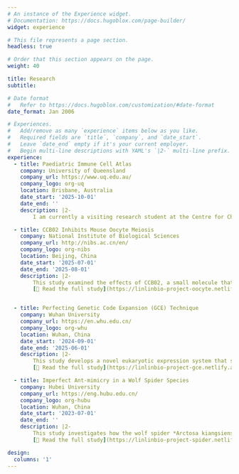 ```yaml
---
# An instance of the Experience widget.
# Documentation: https://docs.hugoblox.com/page-builder/
widget: experience

# This file represents a page section.
headless: true

# Order that this section appears on the page.
weight: 40

title: Research
subtitle:

# Date format
#   Refer to https://docs.hugoblox.com/customization/#date-format
date_format: Jan 2006

# Experiences.
#   Add/remove as many `experience` items below as you like.
#   Required fields are `title`, `company`, and `date_start`.
#   Leave `date_end` empty if it's your current employer.
#   Begin multi-line descriptions with YAML's `|2-` multi-line prefix.
experience:
  - title: Paediatric Immune Cell Atlas
    company: University of Queensland
    company_url: https://www.uq.edu.au/
    company_logo: org-uq
    location: Brisbane, Australia
    date_start: '2025-10-01'
    date_end: ''
    description: |2-
        I am currently a visiting research student at the Centre for Children’s Health Research, The University of Queensland. My graduation thesis focuses on generating scRNA-seq data from clinical immune cells, combined with computational benchmarking and comparison of different single-cell technologies.

  - title: CCB02 Inhibits Mouse Oocyte Meiosis
    company: National Institute of Biological Sciences
    company_url: http://nibs.ac.cn/en/
    company_logo: org-nibs
    location: Beijing, China
    date_start: '2025-07-01'
    date_end: '2025-08-01'
    description: |2-
        This study examined the effects of CCB02, a small molecule that binds the CPAP-binding site on tubulin, during mouse oocyte meiosis. We found that CCB02 impairs spindle assembly and delays meiotic progression in a dose-dependent manner, revealing its impact on centrosome-independent spindle organization in oocytes.
        [🔗 Read the full study](https://linlinbio-project-oocyte.netlify.app/)


  - title: Perfecting Genetic Code Expansion (GCE) Technique
    company: Wuhan University
    company_url: https://en.whu.edu.cn/
    company_logo: org-whu
    location: Wuhan, China
    date_start: '2024-09-01'
    date_end: '2025-06-01'
    description: |2-
        This study develops a novel eukaryotic expression system that selectively eliminates truncated proteins arising from genetic code expansion (GCE) while preserving full-length products. By integrating an N-terminal degron, a C-terminal localization tag, and a split TEV protease, the system increases full-length protein yield by 1.4-fold, reduces truncations by 4.6-fold, and can be tuned via small molecules or alternative localization signals, thereby enhancing the efficiency of GCE for protein engineering and live-cell imaging.
        [🔗 Read the full study](https://linlinbio-project-gce.netlify.app/)

  - title: Imperfect Ant-mimicry in a Wolf Spider Species
    company: Hubei University
    company_url: https://eng.hubu.edu.cn/
    company_logo: org-hubu
    location: Wuhan, China
    date_start: '2023-07-01'
    date_end: ''
    description: |2-
        This study investigates how the wolf spider *Arctosa kiangsiensis* changes its ant-mimicking behavior across development. Juveniles mimic small ants (*Pristomyrmex punctatus*), while adults mimic larger ants (*Formica cunicularia*). Using locomotion tracking, visual modeling, and predation assays with chicks, we show that spiders closely match the movement and appearance of co-occurring ants in a stage-specific manner. This integrated strategy—including locomotor mimicry, transformational mimicry, and background camouflage—reduces predation risk and enhances survival, revealing a sophisticated ontogenetic anti-predator adaptation.
        [🔗 Read the full study](https://linlinbio-project-spider.netlify.app/)

design:
  columns: '1'
---
```


